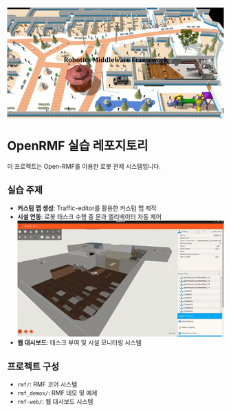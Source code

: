 ![banner](https://github.com/jinhyuk2me/OpenRMF_ws/blob/main/assets/thumbnail.png?raw=true)

# OpenRMF 실습 레포지토리

이 프로젝트는 Open-RMF를 이용한 로봇 관제 시스템입니다.

## 실습 주제

- **커스텀 맵 생성**: Traffic-editor를 활용한 커스텀 맵 제작
- **시설 연동**: 로봇 태스크 수행 중 문과 엘리베이터 자동 제어
![demo](https://github.com/jinhyuk2me/OpenRMF_ws/blob/main/assets/demo_door_open.gif?raw=true)
- **웹 대시보드**: 태스크 부여 및 시설 모니터링 시스템

## 프로젝트 구성

- `rmf/`: RMF 코어 시스템
- `rmf_demos/`: RMF 데모 및 예제
- `rmf-web/`: 웹 대시보드 시스템


